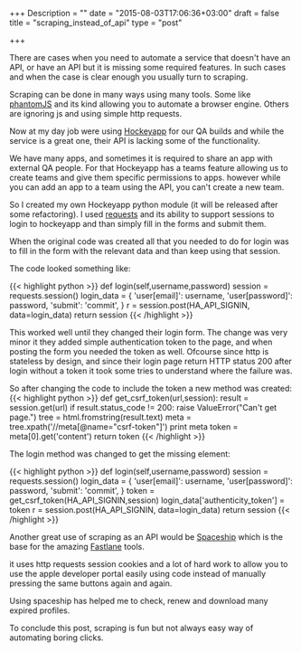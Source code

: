 +++
Description = ""
date = "2015-08-03T17:06:36+03:00"
draft = false
title = "scraping_instead_of_api"
type = "post"

+++

There are cases when you need to automate a service that doesn't have an API, or have an API but it is missing some required features. In such cases and when the case is clear enough you usually turn to scraping.

<!--more-->
Scraping can be done in many ways using many tools. Some like [phantomJS](http://phantomjs.org/) and its kind allowing you to automate a browser engine. Others are ignoring js and using simple http requests.

Now at my day job were using [Hockeyapp](http://hockeyapp.net/) for our QA builds and while the service is a great one, their API is lacking some of the functionality. 

We have many apps, and sometimes it is required to share an app with external QA people. For that Hockeyapp has a teams feature allowing us to create teams and give them specific permissions to apps. however while you can add an app to a team using the API, you can't create a new team. 

So I created my own Hockeyapp python module (it will be released after some refactoring). I used [requests](http://docs.python-requests.org/en/latest/) and its ability to support sessions to login to hockeyapp and than simply fill in the forms and submit them. 

When the original code was created all that you needed to do for login was to fill in the form with the relevant data and than keep using that session.

The code looked something like:

{{< highlight python >}}
def login(self,username,password)
    session = requests.session()
    login_data = {
        'user[email]': username,
        'user[password]': password,
        'submit': 'commit',
        }
    r = session.post(HA_API_SIGNIN, data=login_data)
    return session
{{< /highlight >}}

This worked well until they changed their login form. The change was very minor it they added simple authentication token to the page, and when posting the form you needed the token as well. Ofcourse since http is stateless by design, and since their login page return HTTP status 200 after login without a token it took some tries to understand where the failure was.

So after changing the code to include the token a new method was created:
{{< highlight python >}}
def get_csrf_token(url,session):
    result = session.get(url)
    if result.status_code != 200:
        raise ValueError("Can't get page.")
    tree = html.fromstring(result.text)
    meta = tree.xpath('//meta[@name="csrf-token"]')
    print meta
    token = meta[0].get('content')
    return token
{{< /highlight >}}
 
The login method was changed to get the missing element:

{{< highlight python >}}
def login(self,username,password)
    session = requests.session()
    login_data = {
        'user[email]': username,
        'user[password]': password,
        'submit': 'commit',
        }
    token = get_csrf_token(HA_API_SIGNIN,session)
    login_data['authenticity_token'] = token
    r = session.post(HA_API_SIGNIN, data=login_data)
    return session
{{< /highlight >}}

Another great use of scraping as an API would be [Spaceship](https://github.com/fastlane/spaceship) which is the base for the amazing [Fastlane](https://fastlane.tools/) tools. 

it uses http requests session cookies and a lot of hard work to allow you to use the apple developer portal easily using code instead of manually pressing the same buttons again and again.

Using spaceship has helped me to check, renew and download many expired profiles.

To conclude this post, scraping is fun but not always easy way of automating boring clicks.

